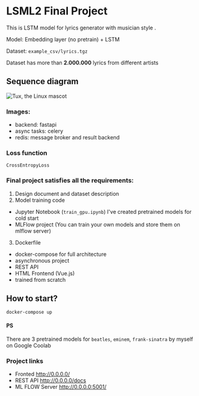 # LSML2 Final Project

This is LSTM model for lyrics generator with musician style .

Model: Embedding layer (no pretrain) + LSTM

Dataset:
```example_csv/lyrics.tgz```

Dataset has more than **2.000.000** lyrics from different artists

## Sequence diagram

![Tux, the Linux mascot](schema.png)


### Images:
 - backend: fastapi
 - async tasks: celery
 - redis: message broker and result backend

### Loss function
```CrossEntropyLoss```


### Final project satisfies all the requirements:
1. Design document and dataset description
2. Model training code
- Jupyter Notebook (```train_gpu.ipynb```) I've created pretrained models for cold start
- MLFlow project (You can train your own models and store them on mlflow server)
3. Dockerfile
 - docker-compose for full architecture
 - asynchronous project
 - REST API
 - HTML Frontend (Vue.js)
 - trained from scratch


## How to start?
```docker-compose up```

#### PS
There are 3 pretrained models for `beatles`, `eminem`, `frank-sinatra` by myself on Google Coolab


### Project links
 - Fronted http://0.0.0.0/
 - REST API http://0.0.0.0/docs
 - ML FLOW Server http://0.0.0.0:5001/
